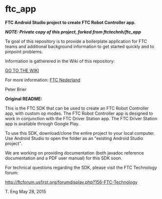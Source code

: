 # ftc_app 

**FTC Android Studio project to create FTC Robot Controller app.**

***NOTE: Private copy of this project, forked from ftctechnh/ftc_app***

Te goal of this repository is to provide a boilerplate application for FTC teams and additional background information to get started quickly and to pinpoint problems.

Information is gatherered in the Wiki of this repository:

[GO TO THE WIKI](https://github.com/pbrier/ftc_app/wiki)

For more information:  [FTC Nederland](http://ftc-nederland.nl)

Peter Brier


**Original README:**

This is the FTC SDK that can be used to create an FTC Robot Controller app, with custom op modes.
The FTC Robot Controller app is designed to work in conjunction with the FTC Driver Station app.
The FTC Driver Station app is available through Google Play.

To use this SDK, download/clone the entire project to your local computer.
Use Android Studio to open the folder as an "existing Android Studio project".

We are working on providing documentation (both javadoc reference documentation and a PDF user manual)
for this SDK soon.

For technical questions regarding the SDK, please visit the FTC Technology forum:

  http://ftcforum.usfirst.org/forumdisplay.php?156-FTC-Technology
  
T. Eng
May 28, 2015

